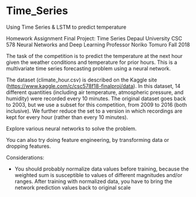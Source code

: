 # Time_Series
Using Time Series &amp; LSTM to predict temperature


Homework Assignment Final Project: Time Series 
Depaul University 
CSC 578 Neural Networks and Deep Learning
Professor Noriko Tomuro
Fall 2018


The task of the competition is to predict the temperature at the next hour
given the weather conditions and temperature for prior hours. This is
a multivariate time series forecasting problem using a neural network.

The dataset (climate_hour.csv) is described on the Kaggle site 
(https://www.kaggle.com/c/csc578f18-finalproj/data). In this dataset, 14 
different quantities (including air temperature, atmospheric pressure, and
humidity) were recorded every 10 minutes. The original dataset goes back to
2003, but we use a subset for this competition, from 2009 to 2016 (both
inclusive).
We further reduce the set to a version in which recordings are kept for every
hour (rather than every 10 minutes).

Explore various neural networks to solve the problem.

You can also try doing feature engineering, by transforming data or dropping
features.

Considerations:
-	You should probably normalize data values before training, because
	the weighted sum is susceptible to values of different magnitudes
	and/or ranges. After training with normalized data, you have to bring
	the network prediction values back to original scale


